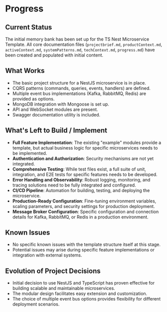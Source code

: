 # Progress

## Current Status
The initial memory bank has been set up for the TS Nest Microservice Template. All core documentation files (`projectbrief.md`, `productContext.md`, `activeContext.md`, `systemPatterns.md`, `techContext.md`, `progress.md`) have been created and populated with initial content.

## What Works
- The basic project structure for a NestJS microservice is in place.
- CQRS patterns (commands, queries, events, handlers) are defined.
- Multiple event bus implementations (Kafka, RabbitMQ, Redis) are provided as options.
- MongoDB integration with Mongoose is set up.
- API and WebSocket modules are present.
- Swagger documentation utility is included.

## What's Left to Build / Implement
- **Full Feature Implementation**: The existing "example" modules provide a template, but actual business logic for specific microservices needs to be implemented.
- **Authentication and Authorization**: Security mechanisms are not yet integrated.
- **Comprehensive Testing**: While test files exist, a full suite of unit, integration, and E2E tests for specific features needs to be developed.
- **Error Handling and Observability**: Robust logging, monitoring, and tracing solutions need to be fully integrated and configured.
- **CI/CD Pipeline**: Automation for building, testing, and deploying the microservice.
- **Production-Ready Configuration**: Fine-tuning environment variables, scaling parameters, and security settings for production deployment.
- **Message Broker Configuration**: Specific configuration and connection details for Kafka, RabbitMQ, or Redis in a production environment.

## Known Issues
- No specific known issues with the template structure itself at this stage.
- Potential issues may arise during specific feature implementations or integration with external systems.

## Evolution of Project Decisions
- Initial decision to use NestJS and TypeScript has proven effective for building scalable and maintainable microservices.
- The modular design facilitates easy extension and customization.
- The choice of multiple event bus options provides flexibility for different deployment scenarios.
